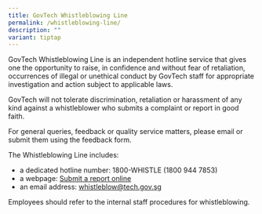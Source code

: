 ```yaml
---
title: GovTech Whistleblowing Line
permalink: /whistleblowing-line/
description: ""
variant: tiptap
---
```

GovTech Whistleblowing Line is an independent hotline service that gives one the opportunity to raise, in confidence and without fear of retaliation, occurrences of illegal or unethical conduct by GovTech staff for appropriate investigation and action subject to applicable laws.

GovTech will not tolerate discrimination, retaliation or harassment of any kind against a whistleblower who submits a complaint or report in good faith.

For general queries, feedback or quality service matters, please email or submit them using the feedback form.

The Whistleblowing Line includes:

*   a dedicated hotline number: 1800-WHISTLE (1800 944 7853)
*   a webpage: [Submit a report online](https://form.gov.sg/5bd91cac927f22000f64379a)
*   an email address: [whistleblow@tech.gov.sg](mailto:whistleblow@tech.gov.sg)

Employees should refer to the internal staff procedures for whistleblowing.